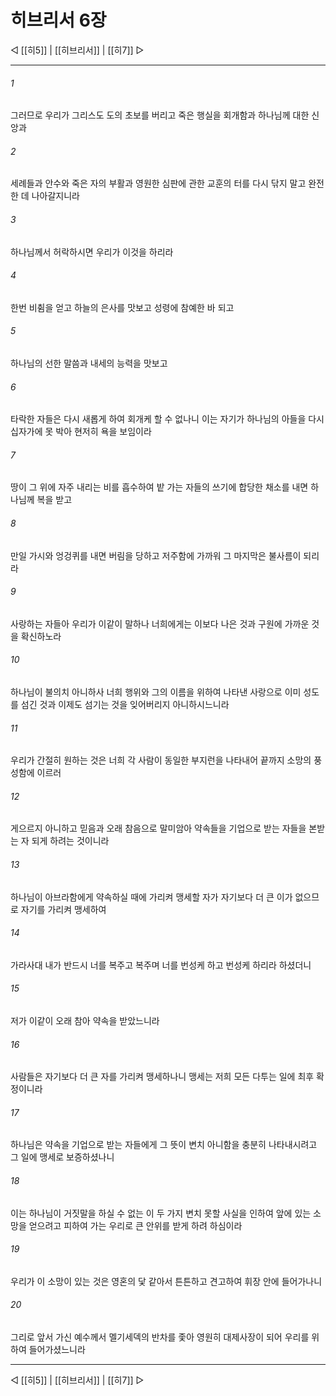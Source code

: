 # 히브리서 6장

◁ [[히5]] | [[히브리서]] | [[히7]] ▷
***

###### 1
그러므로 우리가 그리스도 도의 초보를 버리고 죽은 행실을 회개함과 하나님께 대한 신앙과

###### 2
세례들과 안수와 죽은 자의 부활과 영원한 심판에 관한 교훈의 터를 다시 닦지 말고 완전한 데 나아갈지니라

###### 3
하나님께서 허락하시면 우리가 이것을 하리라

###### 4
한번 비췸을 얻고 하늘의 은사를 맛보고 성령에 참예한 바 되고

###### 5
하나님의 선한 말씀과 내세의 능력을 맛보고

###### 6
타락한 자들은 다시 새롭게 하여 회개케 할 수 없나니 이는 자기가 하나님의 아들을 다시 십자가에 못 박아 현저히 욕을 보임이라

###### 7
땅이 그 위에 자주 내리는 비를 흡수하여 밭 가는 자들의 쓰기에 합당한 채소를 내면 하나님께 복을 받고

###### 8
만일 가시와 엉겅퀴를 내면 버림을 당하고 저주함에 가까워 그 마지막은 불사름이 되리라

###### 9
사랑하는 자들아 우리가 이같이 말하나 너희에게는 이보다 나은 것과 구원에 가까운 것을 확신하노라

###### 10
하나님이 불의치 아니하사 너희 행위와 그의 이름을 위하여 나타낸 사랑으로 이미 성도를 섬긴 것과 이제도 섬기는 것을 잊어버리지 아니하시느니라

###### 11
우리가 간절히 원하는 것은 너희 각 사람이 동일한 부지런을 나타내어 끝까지 소망의 풍성함에 이르러

###### 12
게으르지 아니하고 믿음과 오래 참음으로 말미암아 약속들을 기업으로 받는 자들을 본받는 자 되게 하려는 것이니라

###### 13
하나님이 아브라함에게 약속하실 때에 가리켜 맹세할 자가 자기보다 더 큰 이가 없으므로 자기를 가리켜 맹세하여

###### 14
가라사대 내가 반드시 너를 복주고 복주며 너를 번성케 하고 번성케 하리라 하셨더니

###### 15
저가 이같이 오래 참아 약속을 받았느니라

###### 16
사람들은 자기보다 더 큰 자를 가리켜 맹세하나니 맹세는 저희 모든 다투는 일에 최후 확정이니라

###### 17
하나님은 약속을 기업으로 받는 자들에게 그 뜻이 변치 아니함을 충분히 나타내시려고 그 일에 맹세로 보증하셨나니

###### 18
이는 하나님이 거짓말을 하실 수 없는 이 두 가지 변치 못할 사실을 인하여 앞에 있는 소망을 얻으려고 피하여 가는 우리로 큰 안위를 받게 하려 하심이라

###### 19
우리가 이 소망이 있는 것은 영혼의 닻 같아서 튼튼하고 견고하여 휘장 안에 들어가나니

###### 20
그리로 앞서 가신 예수께서 멜기세덱의 반차를 좇아 영원히 대제사장이 되어 우리를 위하여 들어가셨느니라

***
◁ [[히5]] | [[히브리서]] | [[히7]] ▷